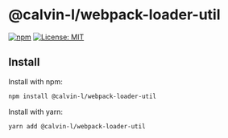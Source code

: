 # @calvin-l/webpack-loader-util

[![npm](https://img.shields.io/npm/v/@calvin-l/webpack-loader-util?style=flat)](https://www.npmjs.com/package/@calvin-l/webpack-loader-util) [![License: MIT](https://img.shields.io/badge/License-MIT-green.svg?style=flat)](https://opensource.org/licenses/MIT)

## Install

Install with npm:

```bash
npm install @calvin-l/webpack-loader-util
```

Install with yarn:

```bash
yarn add @calvin-l/webpack-loader-util
```
